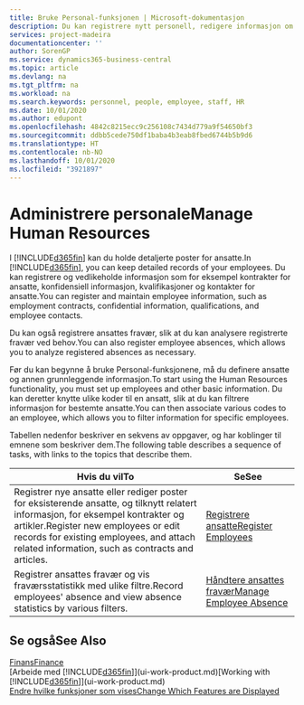 ```yaml
---
title: Bruke Personal-funksjonen | Microsoft-dokumentasjon
description: Du kan registrere nytt personell, redigere informasjon om eksisterende ansatte og registrere og analysere fravær.
services: project-madeira
documentationcenter: ''
author: SorenGP
ms.service: dynamics365-business-central
ms.topic: article
ms.devlang: na
ms.tgt_pltfrm: na
ms.workload: na
ms.search.keywords: personnel, people, employee, staff, HR
ms.date: 10/01/2020
ms.author: edupont
ms.openlocfilehash: 4842c8215ecc9c256108c7434d779a9f54650bf3
ms.sourcegitcommit: ddbb5cede750df1baba4b3eab8fbed6744b5b9d6
ms.translationtype: HT
ms.contentlocale: nb-NO
ms.lasthandoff: 10/01/2020
ms.locfileid: "3921897"
---
```

# <a name="manage-human-resources"></a><span data-ttu-id="8d796-103">Administrere personale</span><span class="sxs-lookup"><span data-stu-id="8d796-103">Manage Human Resources</span></span>
<span data-ttu-id="8d796-104">I [!INCLUDE[d365fin](includes/d365fin_md.md)] kan du holde detaljerte poster for ansatte.</span><span class="sxs-lookup"><span data-stu-id="8d796-104">In [!INCLUDE[d365fin](includes/d365fin_md.md)], you can keep detailed records of your employees.</span></span> <span data-ttu-id="8d796-105">Du kan registrere og vedlikeholde informasjon som for eksempel kontrakter for ansatte, konfidensiell informasjon, kvalifikasjoner og kontakter for ansatte.</span><span class="sxs-lookup"><span data-stu-id="8d796-105">You can register and maintain employee information, such as employment contracts, confidential information, qualifications, and employee contacts.</span></span>

<span data-ttu-id="8d796-106">Du kan også registrere ansattes fravær, slik at du kan analysere registrerte fravær ved behov.</span><span class="sxs-lookup"><span data-stu-id="8d796-106">You can also register employee absences, which allows you to analyze registered absences as necessary.</span></span>

<span data-ttu-id="8d796-107">Før du kan begynne å bruke Personal-funksjonene, må du definere ansatte og annen grunnleggende informasjon.</span><span class="sxs-lookup"><span data-stu-id="8d796-107">To start using the Human Resources functionality, you must set up employees and other basic information.</span></span> <span data-ttu-id="8d796-108">Du kan deretter knytte ulike koder til en ansatt, slik at du kan filtrere informasjon for bestemte ansatte.</span><span class="sxs-lookup"><span data-stu-id="8d796-108">You can then associate various codes to an employee, which allows you to filter information for specific employees.</span></span>

<span data-ttu-id="8d796-109">Tabellen nedenfor beskriver en sekvens av oppgaver, og har koblinger til emnene som beskriver dem.</span><span class="sxs-lookup"><span data-stu-id="8d796-109">The following table describes a sequence of tasks, with links to the topics that describe them.</span></span>

| <span data-ttu-id="8d796-110">Hvis du vil</span><span class="sxs-lookup"><span data-stu-id="8d796-110">To</span></span> | <span data-ttu-id="8d796-111">Se</span><span class="sxs-lookup"><span data-stu-id="8d796-111">See</span></span> |
| --- | --- |
| <span data-ttu-id="8d796-112">Registrer nye ansatte eller rediger poster for eksisterende ansatte, og tilknytt relatert informasjon, for eksempel kontrakter og artikler.</span><span class="sxs-lookup"><span data-stu-id="8d796-112">Register new employees or edit records for existing employees, and attach related information, such as contracts and articles.</span></span> |[<span data-ttu-id="8d796-113">Registrere ansatte</span><span class="sxs-lookup"><span data-stu-id="8d796-113">Register Employees</span></span>](hr-how-register-employees.md) |
| <span data-ttu-id="8d796-114">Registrer ansattes fravær og vis fraværsstatistikk med ulike filtre.</span><span class="sxs-lookup"><span data-stu-id="8d796-114">Record employees' absence and view absence statistics by various filters.</span></span> |[<span data-ttu-id="8d796-115">Håndtere ansattes fravær</span><span class="sxs-lookup"><span data-stu-id="8d796-115">Manage Employee Absence</span></span>](hr-how-manage-absence.md) |

## <a name="see-also"></a><span data-ttu-id="8d796-116">Se også</span><span class="sxs-lookup"><span data-stu-id="8d796-116">See Also</span></span>
[<span data-ttu-id="8d796-117">Finans</span><span class="sxs-lookup"><span data-stu-id="8d796-117">Finance</span></span>](finance.md)  
<span data-ttu-id="8d796-118">[Arbeide med [!INCLUDE[d365fin](includes/d365fin_md.md)]](ui-work-product.md)</span><span class="sxs-lookup"><span data-stu-id="8d796-118">[Working with [!INCLUDE[d365fin](includes/d365fin_md.md)]](ui-work-product.md)</span></span>  
[<span data-ttu-id="8d796-119">Endre hvilke funksjoner som vises</span><span class="sxs-lookup"><span data-stu-id="8d796-119">Change Which Features are Displayed</span></span>](ui-experiences.md)        
